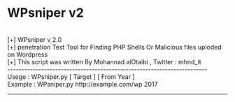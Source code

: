 # WPsniper v2
<br />
[+]  WPsniper v 2.0<br />
[+]  penetration Test Tool for Finding PHP Shells Or Malicious files uploded on Wordpress <br />
[+]  This script was written By Mohannad alOtaibi , Twitter : mhnd_it<br />
-----------------------------------------------------------------------<br />
Usege 	:  WPsniper.py [ Target ] [ From Year ] <br />
Example  :  WPsniper.py http://example.com/wp 2017 <br />

<hr />



